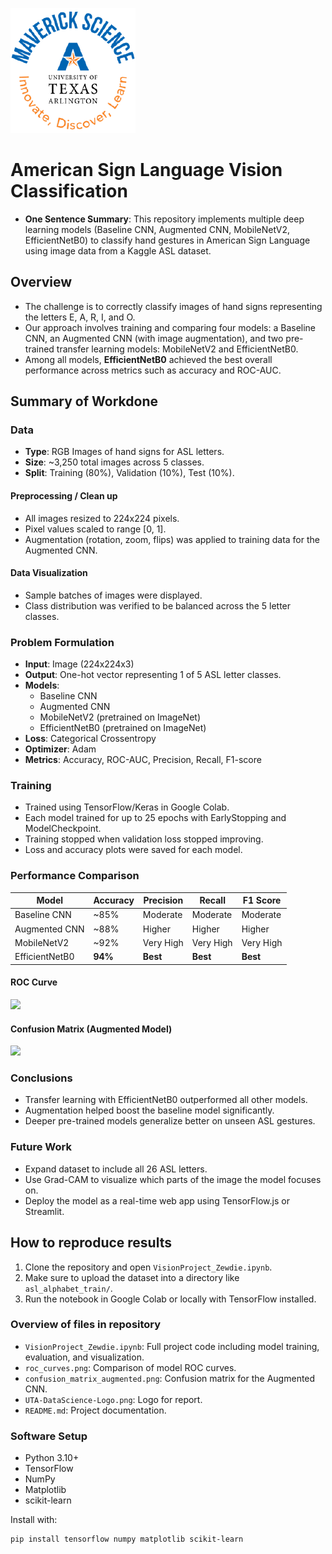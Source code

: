 ![](UTA-DataScience-Logo.png)

# American Sign Language Vision Classification

* **One Sentence Summary**: This repository implements multiple deep learning models (Baseline CNN, Augmented CNN, MobileNetV2, EfficientNetB0) to classify hand gestures in American Sign Language using image data from a Kaggle ASL dataset.

## Overview

* The challenge is to correctly classify images of hand signs representing the letters E, A, R, I, and O.
* Our approach involves training and comparing four models: a Baseline CNN, an Augmented CNN (with image augmentation), and two pre-trained transfer learning models: MobileNetV2 and EfficientNetB0.
* Among all models, **EfficientNetB0** achieved the best overall performance across metrics such as accuracy and ROC-AUC.

## Summary of Workdone

### Data

* **Type**: RGB Images of hand signs for ASL letters.
* **Size**: ~3,250 total images across 5 classes.
* **Split**: Training (80%), Validation (10%), Test (10%).

#### Preprocessing / Clean up

* All images resized to 224x224 pixels.
* Pixel values scaled to range [0, 1].
* Augmentation (rotation, zoom, flips) was applied to training data for the Augmented CNN.

#### Data Visualization

* Sample batches of images were displayed.
* Class distribution was verified to be balanced across the 5 letter classes.

### Problem Formulation

* **Input**: Image (224x224x3)
* **Output**: One-hot vector representing 1 of 5 ASL letter classes.
* **Models**:
  * Baseline CNN
  * Augmented CNN
  * MobileNetV2 (pretrained on ImageNet)
  * EfficientNetB0 (pretrained on ImageNet)
* **Loss**: Categorical Crossentropy
* **Optimizer**: Adam
* **Metrics**: Accuracy, ROC-AUC, Precision, Recall, F1-score

### Training

* Trained using TensorFlow/Keras in Google Colab.
* Each model trained for up to 25 epochs with EarlyStopping and ModelCheckpoint.
* Training stopped when validation loss stopped improving.
* Loss and accuracy plots were saved for each model.

### Performance Comparison

| Model          | Accuracy | Precision | Recall | F1 Score |
|----------------|----------|-----------|--------|----------|
| Baseline CNN   | ~85%     | Moderate  | Moderate | Moderate |
| Augmented CNN  | ~88%     | Higher    | Higher  | Higher   |
| MobileNetV2    | ~92%     | Very High | Very High | Very High |
| EfficientNetB0 | **94%**  | **Best**  | **Best** | **Best** |

#### ROC Curve

![](roc_curves.png)

#### Confusion Matrix (Augmented Model)

![](confusion_matrix_augmented.png)

### Conclusions

* Transfer learning with EfficientNetB0 outperformed all other models.
* Augmentation helped boost the baseline model significantly.
* Deeper pre-trained models generalize better on unseen ASL gestures.

### Future Work

* Expand dataset to include all 26 ASL letters.
* Use Grad-CAM to visualize which parts of the image the model focuses on.
* Deploy the model as a real-time web app using TensorFlow.js or Streamlit.

## How to reproduce results

1. Clone the repository and open `VisionProject_Zewdie.ipynb`.
2. Make sure to upload the dataset into a directory like `asl_alphabet_train/`.
3. Run the notebook in Google Colab or locally with TensorFlow installed.

### Overview of files in repository

* `VisionProject_Zewdie.ipynb`: Full project code including model training, evaluation, and visualization.
* `roc_curves.png`: Comparison of model ROC curves.
* `confusion_matrix_augmented.png`: Confusion matrix for the Augmented CNN.
* `UTA-DataScience-Logo.png`: Logo for report.
* `README.md`: Project documentation.

### Software Setup

* Python 3.10+
* TensorFlow
* NumPy
* Matplotlib
* scikit-learn

Install with:
```bash
pip install tensorflow numpy matplotlib scikit-learn
